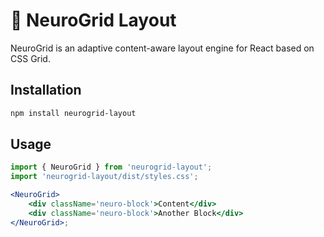# 🧠 NeuroGrid Layout

NeuroGrid is an adaptive content-aware layout engine for React based on CSS Grid.

## Installation

```bash
npm install neurogrid-layout
```

## Usage

```jsx
import { NeuroGrid } from 'neurogrid-layout';
import 'neurogrid-layout/dist/styles.css';

<NeuroGrid>
    <div className='neuro-block'>Content</div>
    <div className='neuro-block'>Another Block</div>
</NeuroGrid>;
```

